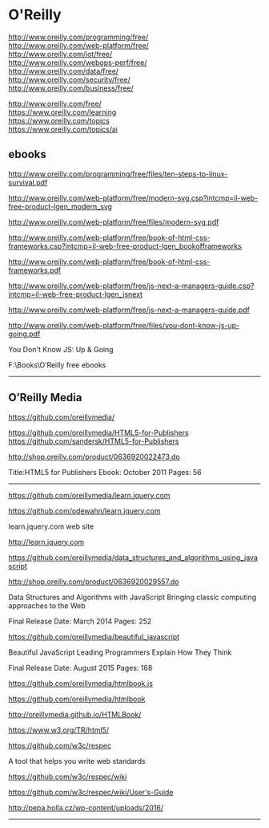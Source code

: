# O'Reilly  

http://www.oreilly.com/programming/free/  
http://www.oreilly.com/web-platform/free/  
http://www.oreilly.com/iot/free/  
http://www.oreilly.com/webops-perf/free/  
http://www.oreilly.com/data/free/  
http://www.oreilly.com/security/free/  
http://www.oreilly.com/business/free/  

http://www.oreilly.com/free/  
https://www.oreilly.com/learning  
https://www.oreilly.com/topics  
https://www.oreilly.com/topics/ai  

## ebooks  

http://www.oreilly.com/programming/free/files/ten-steps-to-linux-survival.pdf  


http://www.oreilly.com/web-platform/free/modern-svg.csp?intcmp=il-web-free-product-lgen_modern_svg

http://www.oreilly.com/web-platform/free/files/modern-svg.pdf  


http://www.oreilly.com/web-platform/free/book-of-html-css-frameworks.csp?intcmp=il-web-free-product-lgen_bookofframeworks

http://www.oreilly.com/web-platform/free/book-of-html-css-frameworks.pdf  


http://www.oreilly.com/web-platform/free/js-next-a-managers-guide.csp?intcmp=il-web-free-product-lgen_jsnext

http://www.oreilly.com/web-platform/free/js-next-a-managers-guide.pdf  



http://www.oreilly.com/web-platform/free/files/you-dont-know-js-up-going.pdf


You Don't Know JS: Up & Going


F:\Books\O’Reilly free ebooks  


*******************************************************************************


## O’Reilly Media

https://github.com/oreillymedia/




https://github.com/oreillymedia/HTML5-for-Publishers  
https://github.com/sandersk/HTML5-for-Publishers  

http://shop.oreilly.com/product/0636920022473.do  


Title:HTML5 for Publishers 
Ebook: October 2011 
Pages: 56 


*******************************************************************************



https://github.com/oreillymedia/learn.jquery.com

https://github.com/odewahn/learn.jquery.com


learn.jquery.com web site 

http://learn.jquery.com




https://github.com/oreillymedia/data_structures_and_algorithms_using_javascript

http://shop.oreilly.com/product/0636920029557.do



Data Structures and Algorithms with JavaScript Bringing classic computing approaches to the Web

Final Release Date: March 2014
Pages: 252




https://github.com/oreillymedia/beautiful_javascript

Beautiful JavaScript Leading Programmers Explain How They Think

Final Release Date: August 2015
Pages: 168



https://github.com/oreillymedia/htmlbook.js

https://github.com/oreillymedia/htmlbook


http://oreillymedia.github.io/HTMLBook/


https://www.w3.org/TR/html5/



https://github.com/w3c/respec

A tool that helps you write web standards

https://github.com/w3c/respec/wiki

https://github.com/w3c/respec/wiki/User's-Guide





http://pepa.holla.cz/wp-content/uploads/2016/












*******************************************************************************


















